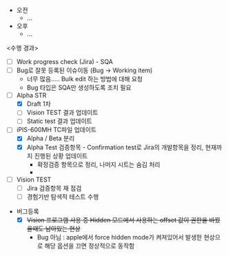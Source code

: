 - 오전
	- ...
- 오후
	- ...

<수행 경과>
- [ ] Work progress check (Jira) - SQA
- [ ] Bug로 잘못 등록된 이슈이동 (Bug -> Working item)
	- 너무 많음..... Bulk edit 하는 방법에 대해 요청
	- Bug 타입은 SQA만 생성하도록 조치 필요
- [ ] Alpha STR
	- [x] Draft 1차
	- [ ] Vision TEST 결과 업데이트
	- [ ] Static test 결과 업데이트
- [ ] iPIS-600MH TC파일 업데이트
	- [x] Alpha / Beta 분리
	- [x] Alpha Test 검증항목 - Confirmation test로 Jira의 개발항목을 정리, 현재까지 진행된 상황 업데이트
		- 확정검증 항목으로 정리, 나머지 시트는 숨김 처리
		- 
- [ ] Vision TEST
	- [ ] Jira 검증항목 재 점검
	- [ ] 경험기반 탐색적 테스트 수행
- 버그등록
	- [x] ~~Vision 프로그램 사용 중 Hidden 모드에서 사용하는 offset 값이 권한을 바꿨을때도 남아있는 현상~~ 
		- Bug 아님 : apple에서 force hidden mode가 켜져있어서 발생한 현상으로 해당 옵션을 끄면 정상적으로 동작함

